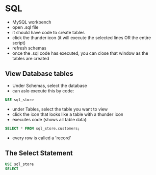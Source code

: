 # SQL

- MySQL workbench
- open .sql file
- it should have code to create tables
- click the thunder icon (it will execute the selected lines OR the entire script)
- refresh schemas
- once the .sql code has executed, you can close that window as the tables are created

## View Database tables

- Under Schemas, select the database
- can aslo execute this by code:

```sql
USE sql_store
```

- under Tables, select the table you want to view
- click the icon that looks like a table with a thunder icon
- executes code (shows all table data)

```sql
SELECT * FROM sql_store.customers;
```

- every row is called a 'record'

## The Select Statement

```sql
USE sql_store
SELECT
```
